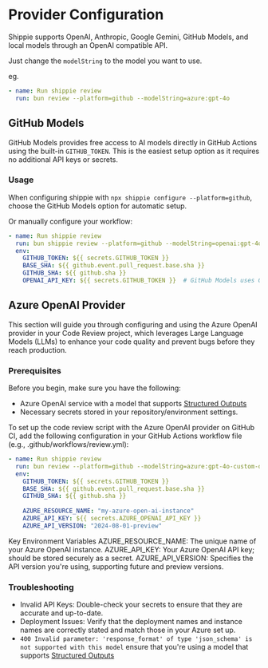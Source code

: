 # Provider Configuration

Shippie supports OpenAI, Anthropic, Google Gemini, GitHub Models, and local models through an OpenAI compatible API.

Just change the `modelString` to the model you want to use.

eg.

```yaml
- name: Run shippie review
  run: bun review --platform=github --modelString=azure:gpt-4o
```

## GitHub Models

GitHub Models provides free access to AI models directly in GitHub Actions using the built-in `GITHUB_TOKEN`. This is the easiest setup option as it requires no additional API keys or secrets.

### Usage

When configuring shippie with `npx shippie configure --platform=github`, choose the GitHub Models option for automatic setup.

Or manually configure your workflow:

```yaml
- name: Run shippie review
  run: bun shippie review --platform=github --modelString=openai:gpt-4o-mini --baseUrl=https://models.github.ai/inference
  env:
    GITHUB_TOKEN: ${{ secrets.GITHUB_TOKEN }}
    BASE_SHA: ${{ github.event.pull_request.base.sha }}
    GITHUB_SHA: ${{ github.sha }}
    OPENAI_API_KEY: ${{ secrets.GITHUB_TOKEN }}  # GitHub Models uses GITHUB_TOKEN as API key
```

## Azure OpenAI Provider

This section will guide you through configuring and using the Azure OpenAI provider in your Code Review project, which leverages Large Language Models (LLMs) to enhance your code quality and prevent bugs before they reach production.

### Prerequisites

Before you begin, make sure you have the following:

- Azure OpenAI service with a model that supports [Structured Outputs](https://learn.microsoft.com/en-us/azure/ai-services/openai/how-to/structured-outputs)
- Necessary secrets stored in your repository/environment settings.

To set up the code review script with the Azure OpenAI provider on GitHub CI, add the following configuration in your GitHub Actions workflow file (e.g., .github/workflows/review.yml):

```yaml
- name: Run shippie review
  run: bun review --platform=github --modelString=azure:gpt-4o-custom-deployment-name
  env:
    GITHUB_TOKEN: ${{ secrets.GITHUB_TOKEN }}
    BASE_SHA: ${{ github.event.pull_request.base.sha }}
    GITHUB_SHA: ${{ github.sha }}
    
    AZURE_RESOURCE_NAME: "my-azure-open-ai-instance"
    AZURE_API_KEY: ${{ secrets.AZURE_OPENAI_API_KEY }}
    AZURE_API_VERSION: "2024-08-01-preview"
```

Key Environment Variables
AZURE_RESOURCE_NAME: The unique name of your Azure OpenAI instance.
AZURE_API_KEY: Your Azure OpenAI API key; should be stored securely as a secret.
AZURE_API_VERSION: Specifies the API version you're using, supporting future and preview versions.

### Troubleshooting

- Invalid API Keys: Double-check your secrets to ensure that they are accurate and up-to-date.
- Deployment Issues: Verify that the deployment names and instance names are correctly stated and match those in your Azure set up.
- `400 Invalid parameter: 'response_format' of type 'json_schema' is not supported with this model` ensure that you're using a model that supports [Structured Outputs](https://learn.microsoft.com/en-us/azure/ai-services/openai/how-to/structured-outputs) 